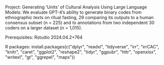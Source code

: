 Project:
Generating 'Units' of Cultural Analysis Using Large Language Models: We evaluate GPT-4’s ability to generate binary codes from ethnographic texts on ritual fasting,
29 comparing its outputs to a human consensus subset (n = 225) and to annotations from two independent
30 coders on a larger dataset (n = 1,015).

Prerequisites:
Rstudio 2024.04.2+764 

R packages:
install.packages(c("dplyr", "readxl", "tidyverse", "irr", "irrCAC", "knitr", "caret", "ggplot2", "reshape2", "tidyr", "ggpubr", "httr", "openxlsx", "writexl", "gt", "ggrepel", "maps"))



